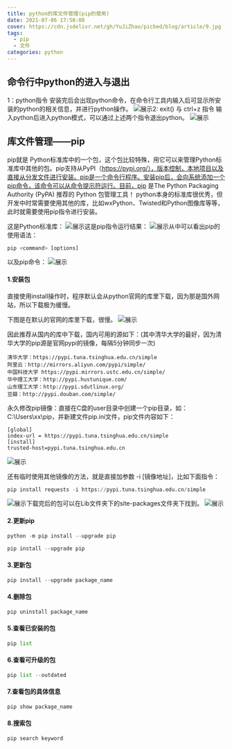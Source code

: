 ```yaml
---
title: python的库文件管理(pip的使用)
date: 2021-07-06 17:58:08
cover: https://cdn.jsdelivr.net/gh/YuJiZhao/picbed/blog/article/9.jpg
tags: 
  - pip
  - 文件
categories: python
---
```


## 命令行中python的进入与退出
1：python指令
安装完后会出现python命令，在命令行工具内输入后可显示所安装的python的相关信息，并进行python操作。
![展示](https://img-blog.csdnimg.cn/20210706160045565.png?x-oss-process=image/watermark,type_ZmFuZ3poZW5naGVpdGk,shadow_10,text_aHR0cHM6Ly9ibG9nLmNzZG4ubmV0L3Rvbmdrb25neXU=,size_16,color_FFFFFF,t_70)2: exit() 与 ctrl+z 指令
输入python后进入python模式，可以通过上述两个指令退出python。
![展示](https://img-blog.csdnimg.cn/20210706160746821.png?x-oss-process=image/watermark,type_ZmFuZ3poZW5naGVpdGk,shadow_10,text_aHR0cHM6Ly9ibG9nLmNzZG4ubmV0L3Rvbmdrb25neXU=,size_16,color_FFFFFF,t_70)
## 库文件管理——pip
pip就是 Python标准库中的一个包，这个包比较特殊，用它可以来管理Python标准库中其他的包。pip支持从PyPI（https://pypi.org/），版本控制，本地项目以及直接从分发文件进行安装。pip是一个命令行程序。安装pip后，会向系统添加一个pip命令，该命令可以从命令提示符运行。目前，pip 是The Python Packaging Authority (PyPA) 推荐的 Python 包管理工具！
python本身的标准库很优秀，但开发中时常需要使用其他的库，比如wxPython、Twisted和Python图像库等等，此时就需要使用pip指令进行安装。

这是Python标准库：
![展示](https://img-blog.csdnimg.cn/20210706161356227.png?x-oss-process=image/watermark,type_ZmFuZ3poZW5naGVpdGk,shadow_10,text_aHR0cHM6Ly9ibG9nLmNzZG4ubmV0L3Rvbmdrb25neXU=,size_16,color_FFFFFF,t_70)这是pip指令运行结果：
![展示](https://img-blog.csdnimg.cn/20210706161034442.png?x-oss-process=image/watermark,type_ZmFuZ3poZW5naGVpdGk,shadow_10,text_aHR0cHM6Ly9ibG9nLmNzZG4ubmV0L3Rvbmdrb25neXU=,size_16,color_FFFFFF,t_70)从中可以看出pip的使用语法：
```python
pip <command> [options]
```
以及pip命令：
![展示](https://img-blog.csdnimg.cn/20210706163049332.png?x-oss-process=image/watermark,type_ZmFuZ3poZW5naGVpdGk,shadow_10,text_aHR0cHM6Ly9ibG9nLmNzZG4ubmV0L3Rvbmdrb25neXU=,size_16,color_FFFFFF,t_70)
#### 1.安装包
直接使用install操作时，程序默认会从python官网的库里下载，因为那是国外网站，所以下载极为缓慢。

下图是在默认的官网的库里下载，很慢。
![展示](https://img-blog.csdnimg.cn/20210706173735891.png?x-oss-process=image/watermark,type_ZmFuZ3poZW5naGVpdGk,shadow_10,text_aHR0cHM6Ly9ibG9nLmNzZG4ubmV0L3Rvbmdrb25neXU=,size_16,color_FFFFFF,t_70)

因此推荐从国内的库中下载，国内可用的源如下：(其中清华大学的最好，因为清华大学的pip源是官网pypi的镜像，每隔5分钟同步一次)
```
清华大学：https://pypi.tuna.tsinghua.edu.cn/simple  
阿里云：http://mirrors.aliyun.com/pypi/simple/
中国科技大学 https://pypi.mirrors.ustc.edu.cn/simple/
华中理工大学：http://pypi.hustunique.com/
山东理工大学：http://pypi.sdutlinux.org/
豆瓣：http://pypi.douban.com/simple/
```

永久修改pip镜像：直接在C盘的user目录中创建一个pip目录，如：C:\Users\xx\pip，并新建文件pip.ini文件，pip文件内容如下：
```
[global]
index-url = https://pypi.tuna.tsinghua.edu.cn/simple
[install]
trusted-host=pypi.tuna.tsinghua.edu.cn
```
![展示](https://img-blog.csdnimg.cn/20210706174724114.png?x-oss-process=image/watermark,type_ZmFuZ3poZW5naGVpdGk,shadow_10,text_aHR0cHM6Ly9ibG9nLmNzZG4ubmV0L3Rvbmdrb25neXU=,size_16,color_FFFFFF,t_70)

还有临时使用其他镜像的方法，就是直接加参数 -i [镜像地址]，比如下面指令：

```python
pip install requests -i https://pypi.tuna.tsinghua.edu.cn/simple
```
![展示](https://img-blog.csdnimg.cn/20210706171958414.png?x-oss-process=image/watermark,type_ZmFuZ3poZW5naGVpdGk,shadow_10,text_aHR0cHM6Ly9ibG9nLmNzZG4ubmV0L3Rvbmdrb25neXU=,size_16,color_FFFFFF,t_70)下载完后的包可以在Lib文件夹下的site-packages文件夹下找到。
![展示](https://img-blog.csdnimg.cn/20210706174931534.png?x-oss-process=image/watermark,type_ZmFuZ3poZW5naGVpdGk,shadow_10,text_aHR0cHM6Ly9ibG9nLmNzZG4ubmV0L3Rvbmdrb25neXU=,size_16,color_FFFFFF,t_70)
#### 2.更新pip

```python
python -m pip install --upgrade pip
```
```python
pip install --upgrade pip
```

#### 3.更新包

```python
pip install --upgrade package_name
```

#### 4.删除包

```python
pip uninstall package_name
```
#### 5.查看已安装的包

```python
pip list
```
#### 6.查看可升级的包

```python
pip list --outdated
```
#### 7.查看包的具体信息

```python
pip show package_name
```
#### 8.搜索包

```python
pip search keyword
```
